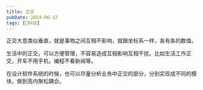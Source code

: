 ```yaml
---
title: 正交
pubDate: 2024-06-12
tags: [🔭科技]
---
```


正交大意类似垂直，就是事物之间互相不影响，就跟坐标系一样，各有各的数值。

生活中的正交，可以方便管理，不容易造成互相影响互相干扰。比如生活工作正交，开车不用手机，编程不看新闻等。

在设计软件系统的时候，也可以尽量分析业务中正交的部分，分别实现成不同的模块，做到高内聚松耦合。
